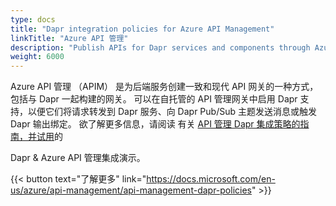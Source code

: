 ```yaml
---
type: docs
title: "Dapr integration policies for Azure API Management"
linkTitle: "Azure API 管理"
description: "Publish APIs for Dapr services and components through Azure API Management policies"
weight: 6000
---
```


Azure API 管理 （APIM） 是为后端服务创建一致和现代 API 网关的一种方式，包括与 Dapr 一起构建的网关。 可以在自托管的 API 管理网关中启用 Dapr 支持，以便它们将请求转发到 Dapr 服务、向 Dapr Pub/Sub 主题发送消息或触发 Dapr 输出绑定。 欲了解更多信息，请阅读</a> 有关 [API 管理 Dapr 集成策略的指南，并试用](https://docs.microsoft.com/en-us/azure/api-management/api-management-dapr-policies)的

Dapr & Azure API 管理集成演示。</p> 

{{< button text="了解更多" link="https://docs.microsoft.com/en-us/azure/api-management/api-management-dapr-policies" >}}
